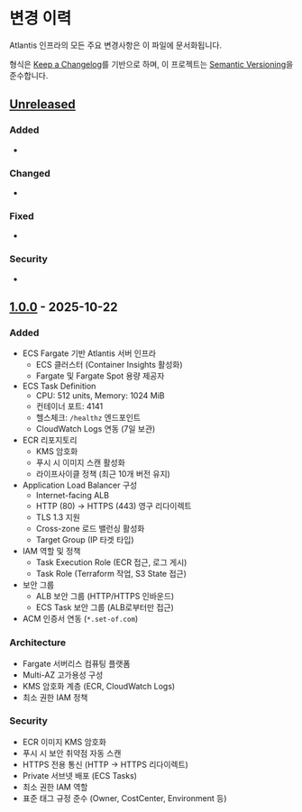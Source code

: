 # 변경 이력

Atlantis 인프라의 모든 주요 변경사항은 이 파일에 문서화됩니다.

형식은 [Keep a Changelog](https://keepachangelog.com/ko/1.0.0/)를 기반으로 하며,
이 프로젝트는 [Semantic Versioning](https://semver.org/lang/ko/)을 준수합니다.

## [Unreleased]

### Added
-

### Changed
-

### Fixed
-

### Security
-

## [1.0.0] - 2025-10-22

### Added
- ECS Fargate 기반 Atlantis 서버 인프라
  - ECS 클러스터 (Container Insights 활성화)
  - Fargate 및 Fargate Spot 용량 제공자
- ECS Task Definition
  - CPU: 512 units, Memory: 1024 MiB
  - 컨테이너 포트: 4141
  - 헬스체크: `/healthz` 엔드포인트
  - CloudWatch Logs 연동 (7일 보관)
- ECR 리포지토리
  - KMS 암호화
  - 푸시 시 이미지 스캔 활성화
  - 라이프사이클 정책 (최근 10개 버전 유지)
- Application Load Balancer 구성
  - Internet-facing ALB
  - HTTP (80) → HTTPS (443) 영구 리다이렉트
  - TLS 1.3 지원
  - Cross-zone 로드 밸런싱 활성화
  - Target Group (IP 타겟 타입)
- IAM 역할 및 정책
  - Task Execution Role (ECR 접근, 로그 게시)
  - Task Role (Terraform 작업, S3 State 접근)
- 보안 그룹
  - ALB 보안 그룹 (HTTP/HTTPS 인바운드)
  - ECS Task 보안 그룹 (ALB로부터만 접근)
- ACM 인증서 연동 (`*.set-of.com`)

### Architecture
- Fargate 서버리스 컴퓨팅 플랫폼
- Multi-AZ 고가용성 구성
- KMS 암호화 계층 (ECR, CloudWatch Logs)
- 최소 권한 IAM 정책

### Security
- ECR 이미지 KMS 암호화
- 푸시 시 보안 취약점 자동 스캔
- HTTPS 전용 통신 (HTTP → HTTPS 리다이렉트)
- Private 서브넷 배포 (ECS Tasks)
- 최소 권한 IAM 역할
- 표준 태그 규정 준수 (Owner, CostCenter, Environment 등)

[Unreleased]: https://github.com/ryuqqq/infrastructure/compare/atlantis/v1.0.0...HEAD
[1.0.0]: https://github.com/ryuqqq/infrastructure/releases/tag/atlantis/v1.0.0
